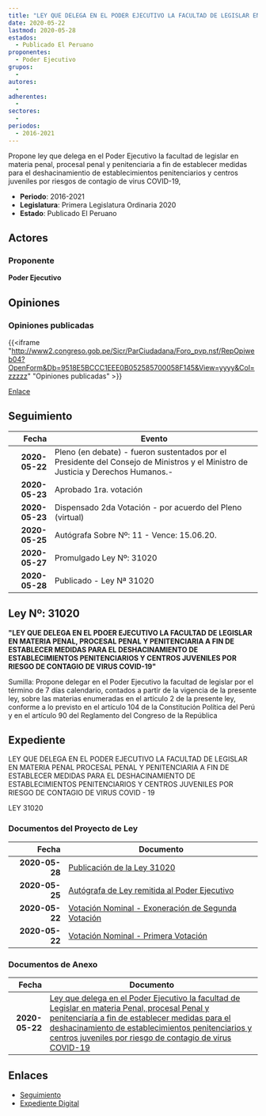 ```yaml
---
title: "LEY QUE DELEGA EN EL PODER EJECUTIVO LA FACULTAD DE LEGISLAR EN MATERIA PENAL, PROCESAL PENAL Y PENITENCIARIA A FIN DE ESTABLECER MEDIDAS PARA EL DESHACINAMIENTO DE ESTABLECIMIENTOS PENITENCIARIOS Y CENTROS JUVENILES POR RIESGO DE CONTAGIO DE VIRUS COVID-19"
date: 2020-05-22
lastmod: 2020-05-28
estados: 
  - Publicado El Peruano
proponentes: 
  - Poder Ejecutivo
grupos: 
  - 
autores: 
  - 
adherentes: 
  - 
sectores: 
  - 
periodos: 
  - 2016-2021
---
```


Propone ley que delega en el Poder Ejecutivo la facultad de legislar en materia penal, procesal penal y penitenciaria a fin de establecer medidas para el deshacinamientio de establecimientos penitenciarios y centros juveniles por riesgos de contagio de virus COVID-19,

- **Periodo**: 2016-2021
- **Legislatura**: Primera Legislatura Ordinaria 2020
- **Estado**: Publicado El Peruano

## Actores

### Proponente

**Poder Ejecutivo**


## Opiniones

### Opiniones publicadas

{{<iframe "http://www2.congreso.gob.pe/Sicr/ParCiudadana/Foro_pvp.nsf/RepOpiweb04?OpenForm&Db=9518E5BCCC1EEE0B052585700058F145&View=yyyy&Col=zzzzz" "Opiniones publicadas" >}}

[Enlace](http://www2.congreso.gob.pe/Sicr/ParCiudadana/Foro_pvp.nsf/RepOpiweb04?OpenForm&Db=9518E5BCCC1EEE0B052585700058F145&View=yyyy&Col=zzzzz)

## Seguimiento

| Fecha | Evento |
|------:|--------|
| **2020-05-22** | Pleno (en debate) - fueron sustentados por el Presidente del Consejo de Ministros y el Ministro de Justicia y Derechos Humanos.-|
| **2020-05-23** | Aprobado 1ra. votación|
| **2020-05-23** | Dispensado 2da Votación - por acuerdo del Pleno (virtual)|
| **2020-05-25** | Autógrafa Sobre Nº: 11 - Vence: 15.06.20.|
| **2020-05-27** | Promulgado Ley Nº: 31020|
| **2020-05-28** | Publicado - Ley Nª 31020|

## Ley Nº: 31020

**"LEY QUE DELEGA EN EL PDOER EJECUTIVO LA FACULTAD DE LEGISLAR EN MATERIA PENAL, PROCESAL PENAL Y PENITENCIARIA A FIN DE ESTABLECER MEDIDAS PARA EL DESHACINAMIENTO DE ESTABLECIMIENTOS PENITENCIARIOS Y CENTROS JUVENILES POR RIESGO DE CONTAGIO DE VIRUS COVID-19"**

Sumilla: Propone delegar en el Poder Ejecutivo la facultad de legislar por el término de 7 días calendario, contados a partir de la vigencia de la presente ley, sobre las materias enumeradas en el artículo 2 de la presente ley, conforme a lo previsto en el artículo 104 de la Constitución Política del Perú y en el artículo 90 del Reglamento del Congreso de la República


## Expediente

LEY QUE DELEGA EN EL PODER EJECUTIVO LA FACULTAD DE LEGISLAR EN MATERIA PENAL PROCESAL PENAL Y PENITENCIARIA A FIN DE ESTABLECER MEDIDAS PARA EL DESHACINAMIENTO DE ESTABLECIMIENTOS PENITENCIARIOS Y CENTROS JUVENILES POR RIESGO DE CONTAGIO DE VIRUS COVID - 19

LEY 31020


### Documentos del Proyecto de Ley

| Fecha | Documento |
|------:|--------|
| **2020-05-28** | [Publicación de la Ley 31020](http://www.leyes.congreso.gob.pe/Documentos/2016_2021/ADLP/Normas_Legales/31020-LEY.pdf) |
| **2020-05-25** | [Autógrafa de Ley remitida al Poder Ejecutivo](http://www.leyes.congreso.gob.pe/Documentos/2016_2021/ADLP/Texto_Aprobado/AU0532620200525.pdf) |
| **2020-05-22** | [Votación Nominal - Exoneración de Segunda Votación](http://www.leyes.congreso.gob.pe/Documentos/2016_2021/Asistencia_y_Votacion/Proyectos_de_Ley/Exoneracion_de_Segunda_Votacion/AVESV05326-20200522.pdf) |
| **2020-05-22** | [Votación Nominal - Primera Votación](http://www.leyes.congreso.gob.pe/Documentos/2016_2021/Asistencia_y_Votacion/Proyectos_de_Ley/AV05326-20200522.pdf) |

### Documentos de Anexo

| Fecha | Documento |
|------:|--------|
| **2020-05-22** | [Ley que delega en el Poder Ejecutivo la facultad de Legislar en materia Penal, procesal Penal y penitenciaría a fin de establecer medidas para el deshacinamiento de establecimientos penitenciarios y centros juveniles por riesgo de contagio de virus COVID-19](http://www.leyes.congreso.gob.pe/Documentos/2016_2021/Proyectos_de_Ley_y_de_Resoluciones_Legislativas/PL05326-20200522.pdf) |

## Enlaces 

- [Seguimiento](http://www2.congreso.gob.pe/Sicr/TraDocEstProc/CLProLey2016.nsf/f7fff46988ca05b1052578e100829cc7/b288e6252b8d6b9d05258570005ac077?OpenDocument)
- [Expediente Digital](http://www2.congreso.gob.pe/Sicr/TraDocEstProc/CLProLey2016.nsf/f7fff46988ca05b1052578e100829cc7/b288e6252b8d6b9d05258570005ac077?OpenDocument&Click=05257FB7005EB655.eb71d0cf91d8294e05256cdf006b5706/$Body/0.1C6C)
